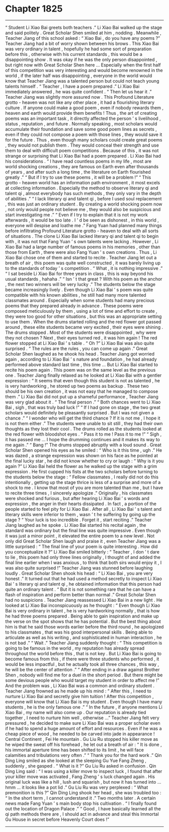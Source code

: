 
# Chapter 1825


---

“ Student Li Xiao Bai greets both teachers .” Li Xiao Bai walked up the stage and said politely .
Great Scholar Shen smiled at him , nodding .
Meanwhile , Teacher Jiang of this school asked : “ Xiao Bai , do you have any poems ?”
Teacher Jiang had a bit of worry shown between his brows . This Xiao Bai was very ordinary in talent , hopefully he had some sort of preparation before this , otherwise with his current standards , this would be a disappointing show .
It was okay if he was the only person disappointed , but right now with Great Scholar Shen here … Especially when the first half of this competition was very interesting and would become renowned in the world , if the later half was disappointing , everyone in the world would know that Teacher Jiang was a talented person but could not teach young talents himself .
“ Teacher , I have a poem prepared .” Li Xiao Bai immediately answered , he was quite confident .
“ Then let us hear it .” Teacher Jiang was slightly more assured now .
This Profound Literature grotto - heaven was not like any other place , it had a flourishing literary culture .
If anyone could make a good poem , even if nobody rewards them , heaven and earth would provide them benefits !
Thus , the art of creating poems was an important task , it directly affected the person ’ s livelihood , status , reputation , and future .
Normally speaking , most scholars would accumulate their foundation and save some good poem lines as secrets , even if they could not compose a poem with those lines , they would save it for the future .
Thus , even though many scholars could create great poems , they would not publish them . They would conceal their strength and use them to deal with difficult poem competitions .
Because of this , it was not strange or surprising that Li Xiao Bai had a poem prepared .
Li Xiao Bai had his considerations .
“ I have read countless poems in my life , most are world shocking creations , they are famous on Earth even after thousands of years , and after such a long time , the literature on Earth flourished greatly .”
“ But if I try to use these poems , it will be a problem !”
“ This grotto - heaven world has an information path environment , it most excels at collecting information . Especially the method to observe literary qi and talent qi , almost everybody has such methods , they only vary in the depth of abilities .”
“ I lack literary qi and talent qi , before I used soul replacement , this was just an ordinary student . By creating a world shocking poem now , not only would people not believe me , they would also be suspicious and start investigating me .”
“ Even if I try to explain that it is not my work afterwards , it would be too late . I ’ d be seen as dishonest , in this world , everyone will despise and loathe me .”
Fang Yuan had planned many things before infiltrating Profound Literature grotto - heaven to deal with all sorts of situations .
The clone Li Xiao Bai lacked literary qi and talent qi to begin with , it was not that Fang Yuan ’ s own talents were lacking .
However , Li Xiao Bai had a large number of famous poems in his memories , other than those from Earth , there were also Fang Yuan ’ s own creations .
Thus , Li Xiao Bai chose one of them and started to recite .
Teacher Jiang let out a breath of air , this poem was quite well constructed , it was barely living up to the standards of today ’ s competition .
“ What , it is nothing impressive .”
“ I sat beside Li Xiao Bai for three years in class , this is way beyond his usual standards , hahaha .”
“ Isn ’ t that great ? With his poem as the anchor , the next two winners will be very lucky .”
The students below the stage became increasingly lively .
Even though Li Xiao Bai ’ s poem was quite compatible with his known abilities , he still had many more talented classmates around .
Especially when some students had many precious poems that they prepared already in advance .
These poems were composed meticulously by them , using a lot of time and effort to create , they were too good for other situations , but this was an appropriate setting to use them .
When the drums started rolling and the red flower got passed around , these elite students became very excited , their eyes were shining .
The drums stopped .
Most of the students were disappointed , why were they not chosen ?
Next , their eyes turned red , it was him again !
The red flower stopped at Li Xiao Bai ’ s table .
“ Oh ?” Li Xiao Bai was also quite surprised .
“ The rules are the rules , you can come up again .” Great Scholar Shen laughed as he shook his head .
Teacher Jiang got worried again , according to Li Xiao Bai ’ s nature and foundation , he had already performed above standard last time , this time …
But Li Xiao Bai started to recite his poem again .
This poem was on the same level as the previous one .
Teacher Jiang finally relaxed as he looked at Li Xiao Bai with a gentler expression : “ It seems that even though this student is not as talented , he is very hardworking , he stored up two poems as backup . These two should be his own creation , it was not easy that he managed to compose them .”
Li Xiao Bai did not put up a shameful performance , Teacher Jiang was very glad about it .
“ The final person .”
“ Both chances went to Li Xiao Bai , sigh , that was truly bad luck !”
“ If I had gone on stage , the two great scholars would definitely be pleasantly surprised . But I was not given a chance .”
“ I wonder who will get the third chance ? If it is not me , I hope it is not them either .”
The students were unable to sit still , they had their own thoughts as they lost their cool .
The drums rolled as the students looked at the red flower with bloodshot eyes .
“ Pass it to me ! Pass it to me !”
“ Sigh , it has passed me … I hope the drumming continues and it makes its way to me again .”
“ Bang !”
The drums stopped abruptly with a loud sound .
Great Scholar Shen opened his eyes as he smiled : “ Who is it this time , ugh .”
He was dazed , a strange expression was shown on his face as he pointed at the final lucky star , he did not know whether to cry or laugh : “ Why is it you again ?”
Li Xiao Bai held the flower as he walked up the stage with a grim expression .
He first cupped his fists at the two scholars before turning to the students below the stage : “ Fellow classmates , I really did not do this intentionally , getting up the stage thrice is less of a surprise and more of a shock to me . I know that most of you are more talented than me , but I have to recite three times , I sincerely apologize .”
Originally , his classmates were shocked and furious , but after hearing Li Xiao Bai ’ s words and expression , the anger in their hearts dissipated .
In fact , a portion of the people started to feel pity for Li Xiao Bai .
After all , Li Xiao Bai ’ s talent and literary skills were inferior to them , wasn ’ t he suffering by going up the stage ?
“ Your luck is too incredible . Forget it , start reciting .” Teacher Jiang laughed as he spoke .
Li Xiao Bai started his recital again , the standard was ordinary but the final line was quite impressive .
Even though it was just a minor point , it elevated the entire poem to a new level .
Not only did Great Scholar Shen laugh and praise it , even Teacher Jiang was a little surprised : “ The final line of your poem is quite interesting . How did you conceptualize it ?”
Li Xiao Bai smiled bitterly : “ Teacher , I don ’ t dare to lie , this poem had only three lines originally , I thought of and added the final line earlier when I was anxious , to think that both sirs would enjoy it , I was also quite surprised !”
Teacher Jiang was stunned before laughing loudly .
Great Scholar Shen shook his head : “ Li Xiao Bai , you are very honest .”
It turned out that he had used a method secretly to inspect Li Xiao Bai ’ s literary qi and talent qi , he obtained information that this person had quite an ordinary talent .
“ But it is not something rare that he can have a flash of inspiration and perform better than normal .” Great Scholar Shen had no suspicions .
Teacher Jiang reassessed Li Xiao Bai in a new light .
He looked at Li Xiao Bai inconspicuously as he thought : “ Even though Li Xiao Bai is very ordinary in talent , he is very hardworking normally , that is how he had three poems prepared . Being able to gain inspiration and make up the verse on the spot shows that he has potential . But the best thing about him is that he said those words earlier before the third round , he apologized to his classmates , that was his good interpersonal skills . Being able to articulate as well as his writing , and sophisticated in human interaction , he is not bad .”
“ Wait .” Teacher Jiang suddenly thought : “ This competition is going to be famous in the world , my reputation has already spread throughout the world before this , that is not key . But Li Xiao Bai is going to become famous from this , if there were three students who performed , it would be less impactful , but he actually took all three chances , this way , he will be the center of attention .”
“ After ending in a draw against Brother Shen , nobody will find me for a duel in the short period . But there might be some devious people who would target my student in order to affect me !”
And the problem was , Li Xiao Bai was a common and ordinary student .
Teacher Jiang frowned as he made up his mind : “ After this , I need to nurture Li Xiao Bai and secretly give him tuition ! After this competition , everyone will know that Li Xiao Bai is my student . Even though I have many students , he is the only famous one .”
“ In the future , if anyone mentions Li Xiao Bai , my name will also come up . Our reputation is already tied together , I need to nurture him well , otherwise …”
Teacher Jiang felt very pressured , he decided to make sure Li Xiao Bai was a proper scholar even if he had to spend a huge amount of effort and resources . Even if he was a cheap piece of wood , he needed to be carved into jade in appearance !
Central Continent , Fei He mountain .
Gu Liu Ru stopped his killer move as he wiped the sweat off his forehead , he let out a breath of air : “ It is done , his immortal aperture time has been shifted to its limit , he will face calamities and tribulations very often .”
“ Thank you for the hard work .” Qin Ding Ling smiled as she looked at the sleeping Gu Yue Fang Zheng , suddenly , she gasped .
“ What is it ?” Gu Liu Ru asked in confusion .
Qin Ding Ling said : “ I was using a killer move to inspect luck , I found that after your killer move was activated , Fang Zheng ’ s luck changed again . His original luck was like a hill , lush and squarish , but now it has turned into … hmm … it looks like a pot lid .”
Gu Liu Ru was very perplexed : “ What premonition is this ?”
Qin Ding Ling shook her head , she was troubled too : “ In the short term , I cannot understand it .”
Two months later .
A certain news made Fang Yuan ’ s main body stop his cultivation .
“ I finally found out the location of Dragon Palace .”
“ Good , I have basically learned all the qi path methods there are , I should act in advance and steal this Immortal Gu House in secret before Heavenly Court does !”

---

